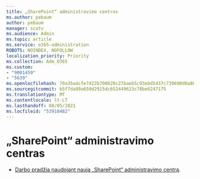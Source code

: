 ```yaml
---
title: „SharePoint“ administravimo centras
ms.author: pebaum
author: pebaum
manager: scotv
ms.audience: Admin
ms.topic: article
ms.service: o365-administration
ROBOTS: NOINDEX, NOFOLLOW
localization_priority: Priority
ms.collection: Adm_O365
ms.custom:
- "9001459"
- "5639"
ms.openlocfilehash: 70a35a4cfe7422b700820c27baeb5c93ebd5437c739690d0a86714e7697c92ac
ms.sourcegitcommit: b5f7da89a650d2915dc652449623c78be6247175
ms.translationtype: MT
ms.contentlocale: lt-LT
ms.lasthandoff: 08/05/2021
ms.locfileid: "53910482"
---
```

# <a name="sharepoint-admin-center"></a>„SharePoint“ administravimo centras

- [Darbo pradžia naudojant naują „SharePoint“ administravimo centrą](https://docs.microsoft.com/sharepoint/get-started-new-admin-center).
